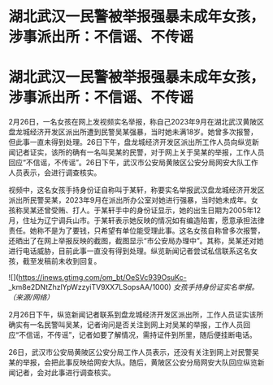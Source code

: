 # 湖北武汉一民警被举报强暴未成年女孩，涉事派出所：不信谣、不传谣

# 湖北武汉一民警被举报强暴未成年女孩，涉事派出所：不信谣、不传谣

2月26日，一名女孩在网上发视频实名举报，称自己2023年9月在湖北武汉黄陂区盘龙城经济开发区派出所遭到民警吴某强暴，当时她未满18岁。她曾多次报警，但此事一直未得到处理。26日下午，盘龙城经济开发区派出所工作人员向纵览新闻记者证实，该所的确有一名叫吴某的民警，对于网上关于吴某的举报，工作人员回应“不信谣，不传谣”。26日下午，武汉市公安局黄陂区公安分局网安大队工作人员表示，会进行调查核实。

视频中，这名女孩手持身份证自称叫于某轩，称要实名举报武汉盘龙城经济开发区派出所民警吴某，2023年9月在派出所办公室对她进行强暴，当时她未成年。女孩称吴某还曾受贿、打人。于某轩手中的身份证显示，她的出生日期为2005年12月，住址为辽宁调兵山市。于某轩表示她反映的情况如有编造陷害，愿意承担法律责任。她称不是为了要钱，只希望有单位能受理此事。这名女孩自称曾多次报警，还晒出了在网上举报反映的截图，截图显示“市公安局办理中”。其称，吴某还对她进行电话威胁，目前此事一直没有得到处理。纵览新闻记者尝试私信联系这名女孩，截至发稿前未收到回复。

![](https://inews.gtimg.com/om_bt/OeSVc939OsuKc-
_km8e2DNtZhzlYpWzzyiTV9XX7LSopsAA/1000) _女孩手持身份证实名举报。（来源/网络）_

2月26日下午，纵览新闻记者联系到盘龙城经济开发区派出所，工作人员证实该所确实有一名民警叫吴某，记者询问是否关注到网上对吴某的举报，工作人员回应“不信谣，不传谣”，记者如要了解情况，需持证件到所里，随后便挂断电话。

26日，武汉市公安局黄陂区公安分局工作人员表示，还没有关注到网上对民警吴某的举报，会把此事反映给网安大队。随后，黄陂区公安分局网安大队回应纵览新闻记者，会对此事进行调查核实。

